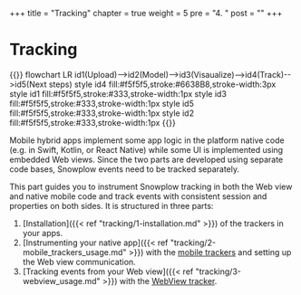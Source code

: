 +++
title = "Tracking"
chapter = true
weight = 5
pre = "4. "
post = ""
+++

# Tracking

{{<mermaid>}}
flowchart LR
    id1(Upload)-->id2(Model)-->id3(Visaualize)-->id4(Track)-->id5(Next steps)
    style id4 fill:#f5f5f5,stroke:#6638B8,stroke-width:3px
    style id1 fill:#f5f5f5,stroke:#333,stroke-width:1px
    style id3 fill:#f5f5f5,stroke:#333,stroke-width:1px
    style id5 fill:#f5f5f5,stroke:#333,stroke-width:1px
    style id2 fill:#f5f5f5,stroke:#333,stroke-width:1px
{{</mermaid >}}

Mobile hybrid apps implement some app logic in the platform native code (e.g. in Swift, Kotlin, or React Native) while some UI is implemented using embedded Web views.
Since the two parts are developed using separate code bases, Snowplow events need to be tracked separately.

This part guides you to instrument Snowplow tracking in both the Web view and native mobile code and track events with consistent session and properties on both sides.
It is structured in three parts:

1. [Installation]({{< ref "tracking/1-installation.md" >}}) of the trackers in your apps.
2. [Instrumenting your native app]({{< ref "tracking/2-mobile_trackers_usage.md" >}}) with the [mobile trackers](https://docs.snowplow.io/docs/collecting-data/collecting-from-own-applications/mobile-trackers/installation-and-set-up/) and setting up the Web view communication.
3. [Tracking events from your Web view]({{< ref "tracking/3-webview_usage.md" >}}) with the [WebView tracker](https://github.com/snowplow-incubator/snowplow-webview-tracker).
